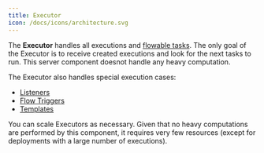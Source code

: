 ```yaml
---
title: Executor
icon: /docs/icons/architecture.svg
---
```


The **Executor** handles all executions and [flowable tasks](flowable-tasks.md). The only goal of the Executor is to receive created executions and look for the next tasks to run. This server component doesnot handle any heavy computation.

The Executor also handles special execution cases:
- [Listeners](listeners.md)
- [Flow Triggers](05.triggers/flow-trigger.md)
- [Templates](templates.md)

You can scale Executors as necessary. Given that no heavy computations are performed by this component, it requires very few resources (except for deployments with a large number of executions).